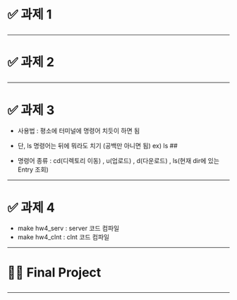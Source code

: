 # ✅ 과제 1 <hr>
# ✅ 과제 2 <hr>
# ✅ 과제 3 <br>
- 사용법 : 평소에 터미널에 명령어 치듯이 하면 됨<br>
 * 단, ls 명령어는 뒤에 뭐라도 치기 (공백만 아니면 됨)  ex) ls ## <br>

- 명령어 종류 : cd(디렉토리 이동) , u(업로드) , d(다운로드) , ls(현재 dir에 있는 Entry 조회)<br>
<hr>

# ✅ 과제 4  <br>
- make hw4_serv : server 코드 컴파일<br>
- make hw4_clnt : clnt 코드 컴파일

<hr>

 # 🤦🏻 Final Project <hr>
